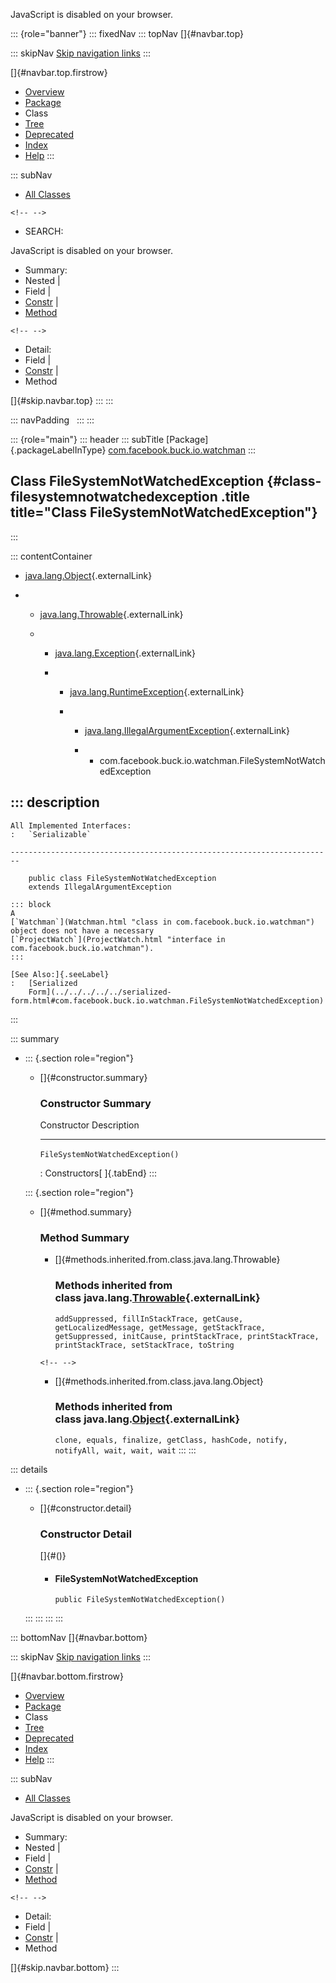 <div>

JavaScript is disabled on your browser.

</div>

::: {role="banner"}
::: fixedNav
::: topNav
[]{#navbar.top}

::: skipNav
[Skip navigation links](#skip.navbar.top "Skip navigation links")
:::

[]{#navbar.top.firstrow}

-   [Overview](../../../../../index.html)
-   [Package](package-summary.html)
-   Class
-   [Tree](package-tree.html)
-   [Deprecated](../../../../../deprecated-list.html)
-   [Index](../../../../../index-all.html)
-   [Help](../../../../../help-doc.html)
:::

::: subNav
-   [All Classes](../../../../../allclasses.html)

```{=html}
<!-- -->
```
-   SEARCH:

<div>

<div>

JavaScript is disabled on your browser.

</div>

</div>

<div>

-   Summary: 
-   Nested \| 
-   Field \| 
-   [Constr](#constructor.summary) \| 
-   [Method](#method.summary)

```{=html}
<!-- -->
```
-   Detail: 
-   Field \| 
-   [Constr](#constructor.detail) \| 
-   Method

</div>

[]{#skip.navbar.top}
:::
:::

::: navPadding
 
:::
:::

::: {role="main"}
::: header
::: subTitle
[Package]{.packageLabelInType} [com.facebook.buck.io.watchman](package-summary.html)
:::

## Class FileSystemNotWatchedException {#class-filesystemnotwatchedexception .title title="Class FileSystemNotWatchedException"}
:::

::: contentContainer
-   [java.lang.Object](http://docs.oracle.com/javase/7/docs/api/java/lang/Object.html?is-external=true "class or interface in java.lang"){.externalLink}

-   -   [java.lang.Throwable](http://docs.oracle.com/javase/7/docs/api/java/lang/Throwable.html?is-external=true "class or interface in java.lang"){.externalLink}

    -   -   [java.lang.Exception](http://docs.oracle.com/javase/7/docs/api/java/lang/Exception.html?is-external=true "class or interface in java.lang"){.externalLink}

        -   -   [java.lang.RuntimeException](http://docs.oracle.com/javase/7/docs/api/java/lang/RuntimeException.html?is-external=true "class or interface in java.lang"){.externalLink}

            -   -   [java.lang.IllegalArgumentException](http://docs.oracle.com/javase/7/docs/api/java/lang/IllegalArgumentException.html?is-external=true "class or interface in java.lang"){.externalLink}

                -   -   com.facebook.buck.io.watchman.FileSystemNotWatchedException

::: description
-   

    All Implemented Interfaces:
    :   `Serializable`

    ------------------------------------------------------------------------

        public class FileSystemNotWatchedException
        extends IllegalArgumentException

    ::: block
    A
    [`Watchman`](Watchman.html "class in com.facebook.buck.io.watchman")
    object does not have a necessary
    [`ProjectWatch`](ProjectWatch.html "interface in com.facebook.buck.io.watchman").
    :::

    [See Also:]{.seeLabel}
    :   [Serialized
        Form](../../../../../serialized-form.html#com.facebook.buck.io.watchman.FileSystemNotWatchedException)
:::

::: summary
-   ::: {.section role="region"}
    -   []{#constructor.summary}

        ### Constructor Summary

          Constructor                         Description
          ----------------------------------- -------------
          `FileSystemNotWatchedException()`    

          : Constructors[ ]{.tabEnd}
    :::

    ::: {.section role="region"}
    -   []{#method.summary}

        ### Method Summary

        -   []{#methods.inherited.from.class.java.lang.Throwable}

            ### Methods inherited from class java.lang.[Throwable](http://docs.oracle.com/javase/7/docs/api/java/lang/Throwable.html?is-external=true "class or interface in java.lang"){.externalLink}

            `addSuppressed, fillInStackTrace, getCause, getLocalizedMessage, getMessage, getStackTrace, getSuppressed, initCause, printStackTrace, printStackTrace, printStackTrace, setStackTrace, toString`

        ```{=html}
        <!-- -->
        ```
        -   []{#methods.inherited.from.class.java.lang.Object}

            ### Methods inherited from class java.lang.[Object](http://docs.oracle.com/javase/7/docs/api/java/lang/Object.html?is-external=true "class or interface in java.lang"){.externalLink}

            `clone, equals, finalize, getClass, hashCode, notify, notifyAll, wait, wait, wait`
    :::
:::

::: details
-   ::: {.section role="region"}
    -   []{#constructor.detail}

        ### Constructor Detail

        []{#<init>()}

        -   #### FileSystemNotWatchedException

                public FileSystemNotWatchedException()
    :::
:::
:::
:::

::: bottomNav
[]{#navbar.bottom}

::: skipNav
[Skip navigation links](#skip.navbar.bottom "Skip navigation links")
:::

[]{#navbar.bottom.firstrow}

-   [Overview](../../../../../index.html)
-   [Package](package-summary.html)
-   Class
-   [Tree](package-tree.html)
-   [Deprecated](../../../../../deprecated-list.html)
-   [Index](../../../../../index-all.html)
-   [Help](../../../../../help-doc.html)
:::

::: subNav
-   [All Classes](../../../../../allclasses.html)

<div>

<div>

JavaScript is disabled on your browser.

</div>

</div>

<div>

-   Summary: 
-   Nested \| 
-   Field \| 
-   [Constr](#constructor.summary) \| 
-   [Method](#method.summary)

```{=html}
<!-- -->
```
-   Detail: 
-   Field \| 
-   [Constr](#constructor.detail) \| 
-   Method

</div>

[]{#skip.navbar.bottom}
:::
